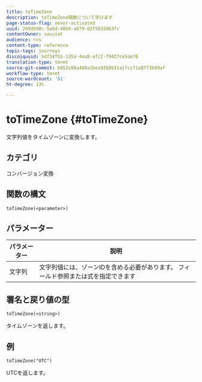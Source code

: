 ```yaml
---
title: toTimeZone
description: toTimeZone関数について学びます
page-status-flag: never-activated
uuid: 269d590c-5a6d-40b9-a879-02f5033863fc
contentOwner: sauviat
audience: rns
content-type: reference
topic-tags: journeys
discoiquuid: 5df34f55-135a-4ea8-afc2-f9427ce5ae7b
translation-type: tm+mt
source-git-commit: b852c08a488a1bec02b8b31a1fccf1a8773b99af
workflow-type: tm+mt
source-wordcount: '51'
ht-degree: 13%

---
```



# toTimeZone {#toTimeZone}

文字列値をタイムゾーンに変換します。

## カテゴリ

コンバージョン変換

## 関数の構文

`toTimeZone(<parameter>)`

## パラメーター

| パラメーター | 説明 |
|--- |--- |
| 文字列 | 文字列値には、ゾーンIDを含める必要があります。 フィールド参照または式を指定できます |

## 署名と戻り値の型

`toTimeZone(<string>)`

タイムゾーンを返します。

## 例

`toTimeZone("UTC")`

UTCを返します。
